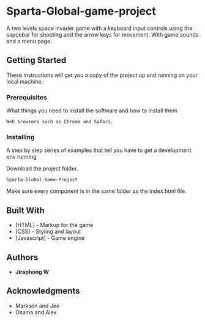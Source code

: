 # Sparta-Global-game-project

A two levels space invader game with a keyboard input controls using the sapcebar for shooting and the arrow keys for movement. With game sounds and a menu page. 

## Getting Started

These instructions will get you a copy of the project up and running on your local machine. 

### Prerequisites

What things you need to install the software and how to install them

```
Web browsers such as Chrome and Safari.
```

### Installing

A step by step series of examples that tell you have to get a development env running

Download the project folder.

```
Sparta-Global-Game-Project
```

Make sure every component is in the same folder as the index.html file. 


## Built With

* [HTML] -  Markup for the game 
* [CSS] - Styling and layout
* [Javascript] - Game engine 

## Authors

* **Jiraphong W** 


## Acknowledgments

* Markson and Joe
* Osama and Alex


